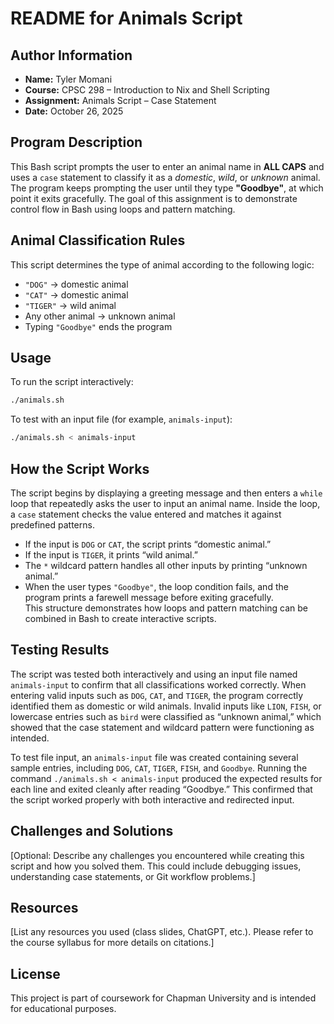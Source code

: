 # README for Animals Script

## Author Information
- **Name:** Tyler Momani  
- **Course:** CPSC 298 – Introduction to Nix and Shell Scripting  
- **Assignment:** Animals Script – Case Statement  
- **Date:** October 26, 2025  

## Program Description
This Bash script prompts the user to enter an animal name in **ALL CAPS** and uses a `case` statement to classify it as a *domestic*, *wild*, or *unknown* animal. The program keeps prompting the user until they type **"Goodbye"**, at which point it exits gracefully. The goal of this assignment is to demonstrate control flow in Bash using loops and pattern matching.

## Animal Classification Rules
This script determines the type of animal according to the following logic:
- `"DOG"` → domestic animal  
- `"CAT"` → domestic animal  
- `"TIGER"` → wild animal  
- Any other animal → unknown animal  
- Typing `"Goodbye"` ends the program  

## Usage
To run the script interactively:
```bash
./animals.sh
```

To test with an input file (for example, `animals-input`):
```bash
./animals.sh < animals-input
```
## How the Script Works
The script begins by displaying a greeting message and then enters a `while` loop that repeatedly asks the user to input an animal name. Inside the loop, a `case` statement checks the value entered and matches it against predefined patterns.  
- If the input is `DOG` or `CAT`, the script prints “domestic animal.”  
- If the input is `TIGER`, it prints “wild animal.”  
- The `*` wildcard pattern handles all other inputs by printing “unknown animal.”  
- When the user types `"Goodbye"`, the loop condition fails, and the program prints a farewell message before exiting gracefully.  
This structure demonstrates how loops and pattern matching can be combined in Bash to create interactive scripts.


## Testing Results
The script was tested both interactively and using an input file named `animals-input` to confirm that all classifications worked correctly. When entering valid inputs such as `DOG`, `CAT`, and `TIGER`, the program correctly identified them as domestic or wild animals. Invalid inputs like `LION`, `FISH`, or lowercase entries such as `bird` were classified as “unknown animal,” which showed that the case statement and wildcard pattern were functioning as intended.

To test file input, an `animals-input` file was created containing several sample entries, including `DOG`, `CAT`, `TIGER`, `FISH`, and `Goodbye`. Running the command `./animals.sh < animals-input` produced the expected results for each line and exited cleanly after reading “Goodbye.” This confirmed that the script worked properly with both interactive and redirected input.


## Challenges and Solutions
[Optional: Describe any challenges you encountered while creating this script and how you solved them. This could include debugging issues, understanding case statements, or Git workflow problems.]

## Resources
[List any resources you used (class slides, ChatGPT, etc.). Please refer to the course syllabus for more details on citations.]

## License
This project is part of coursework for Chapman University and is intended for educational purposes.
